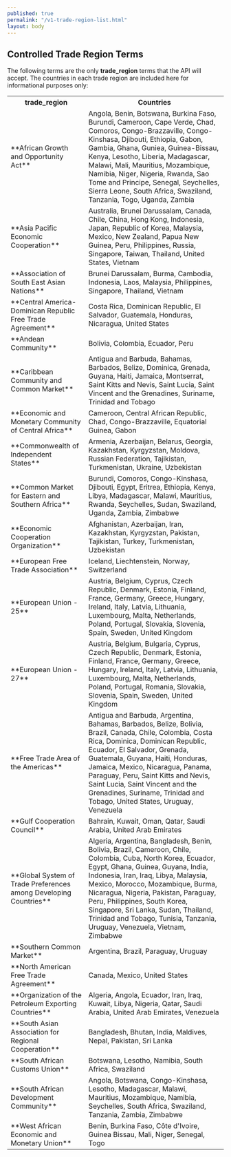 ```yaml
---
published: true
permalink: "/v1-trade-region-list.html"
layout: body
---
```


## Controlled Trade Region Terms

The following terms are the only **trade_region** terms that the API will accept.  The countries in each trade region are included here for informational purposes only:

<table border="0">
<tr>
<th>trade_region</th>
<th>Countries</th>
</tr>

<tr>
<td>**African Growth and Opportunity Act**</td>
<td>Angola, Benin, Botswana, Burkina Faso, Burundi, Cameroon, Cape Verde, Chad, Comoros, Congo-Brazzaville, Congo-Kinshasa, Djibouti, Ethiopia, Gabon, Gambia, Ghana, Guniea, Guinea-Bissau, Kenya, Lesotho, Liberia, Madagascar, Malawi, Mali, Mauritius, Mozambique, Namibia, Niger, Nigeria, Rwanda, Sao Tome and Principe, Senegal, Seychelles, Sierra Leone, South Africa, Swaziland, Tanzania, Togo, Uganda, Zambia</td>
</tr>

<tr>
<td>**Asia Pacific Economic Cooperation**</td>
<td>Australia, Brunei Darussalam, Canada, Chile, China, Hong Kong, Indonesia, Japan, Republic of Korea, Malaysia, Mexico, New Zealand, Papua New Guinea, Peru, Philippines, Russia, Singapore, Taiwan, Thailand, United States, Vietnam</td>
</tr>

<tr>
<td>**Association of South East Asian Nations**</td>
<td>Brunei Darussalam, Burma, Cambodia, Indonesia, Laos, Malaysia, Philippines, Singapore, Thailand, Vietnam</td>
</tr>

<tr>
<td>**Central America-Dominican Republic Free Trade Agreement**</td>
<td>Costa Rica, Dominican Republic, El Salvador, Guatemala, Honduras, Nicaragua, United States</td>
</tr>

<tr>
<td>**Andean Community**</td>
<td>Bolivia, Colombia, Ecuador, Peru</td>
</tr>

<tr>
<td>**Caribbean Community and Common Market**</td>
<td>Antigua and Barbuda, Bahamas, Barbados, Belize, Dominica, Grenada, Guyana, Haiti, Jamaica, Montserrat, Saint Kitts and Nevis, Saint Lucia, Saint Vincent and the Grenadines, Suriname, Trinidad and Tobago</td>
</tr>

<tr>
<td>**Economic and Monetary Community of Central Africa**</td>
<td>Cameroon, Central African Republic, Chad, Congo-Brazzaville, Equatorial Guinea, Gabon</td>
</tr>

<tr>
<td>**Commonwealth of Independent States**</td>
<td>Armenia, Azerbaijan, Belarus, Georgia, Kazakhstan, Kyrgyzstan, Moldova, Russian Federation, Tajikistan, Turkmenistan, Ukraine, Uzbekistan</td>
</tr>

<tr>
<td>**Common Market for Eastern and Southern Africa**</td>
<td>Burundi, Comoros, Congo-Kinshasa, Djibouti, Egypt, Eritrea, Ethiopia, Kenya, Libya, Madagascar, Malawi, Mauritius, Rwanda, Seychelles, Sudan, Swaziland, Uganda, Zambia, Zimbabwe</td>
</tr>

<tr>
<td>**Economic Cooperation Organization**</td>
<td>Afghanistan, Azerbaijan, Iran, Kazakhstan, Kyrgyzstan, Pakistan, Tajikistan, Turkey, Turkmenistan, Uzbekistan</td>
</tr>

<tr>
<td>**European Free Trade Association**</td>
<td>Iceland, Liechtenstein, Norway, Switzerland</td>
</tr>

<tr>
<td>**European Union - 25**</td>
<td>Austria, Belgium, Cyprus, Czech Republic, Denmark, Estonia, Finland, France, Germany, Greece, Hungary, Ireland, Italy, Latvia, Lithuania, Luxembourg, Malta, Netherlands, Poland, Portugal, Slovakia, Slovenia, Spain, Sweden, United Kingdom</td>
</tr>

<tr>
<td>**European Union - 27**</td>
<td>Austria, Belgium, Bulgaria, Cyprus, Czech Republic, Denmark, Estonia, Finland, France, Germany, Greece, Hungary, Ireland, Italy, Latvia, Lithuania, Luxembourg, Malta, Netherlands, Poland, Portugal, Romania, Slovakia, Slovenia, Spain, Sweden, United Kingdom</td>
</tr>

<tr>
<td>**Free Trade Area of the Americas**</td>
<td>Antigua and Barbuda, Argentina, Bahamas, Barbados, Belize, Bolivia, Brazil, Canada, Chile, Colombia, Costa Rica, Dominica, Dominican Republic, Ecuador, El Salvador, Grenada, Guatemala, Guyana, Haiti, Honduras, Jamaica, Mexico, Nicaragua, Panama, Paraguay, Peru, Saint Kitts and Nevis, Saint Lucia, Saint Vincent and the Grenadines, Suriname, Trinidad and Tobago, United States, Uruguay, Venezuela</td>
</tr>

<tr>
<td>**Gulf Cooperation Council**</td>
<td>Bahrain, Kuwait, Oman, Qatar, Saudi Arabia, United Arab Emirates</td>
</tr>

<tr>
<td>**Global System of Trade Preferences among Developing Countries**</td>
<td>Algeria, Argentina, Bangladesh, Benin, Bolivia, Brazil, Cameroon, Chile, Colombia, Cuba, North Korea, Ecuador, Egypt, Ghana, Guinea, Guyana, India, Indonesia, Iran, Iraq, Libya, Malaysia, Mexico, Morocco, Mozambique, Burma, Nicaragua, Nigeria, Pakistan, Paraguay, Peru, Philippines, South Korea, Singapore, Sri Lanka, Sudan, Thailand, Trinidad and Tobago, Tunisia, Tanzania, Uruguay, Venezuela, Vietnam, Zimbabwe</td>
</tr>

<tr>
<td>**Southern Common Market**</td>
<td>Argentina, Brazil, Paraguay, Uruguay</td>
</tr>

<tr>
<td>**North American Free Trade Agreement**</td>
<td>Canada, Mexico, United States</td>
</tr>

<tr>
<td>**Organization of the Petroleum Exporting Countries**</td>
<td>Algeria, Angola, Ecuador, Iran, Iraq, Kuwait, Libya, Nigeria, Qatar, Saudi Arabia, United Arab Emirates, Venezuela</td>
</tr>

<tr>
<td>**South Asian Association for Regional Cooperation**</td>
<td>Bangladesh, Bhutan, India, Maldives, Nepal, Pakistan, Sri Lanka</td>
</tr>

<tr>
<td>**South African Customs Union**</td>
<td>Botswana, Lesotho, Namibia, South Africa, Swaziland</td>
</tr>

<tr>
<td>**South African Development Community**</td>
<td>Angola, Botswana, Congo-Kinshasa, Lesotho, Madagascar, Malawi, Mauritius, Mozambique, Namibia, Seychelles, South Africa, Swaziland, Tanzania, Zambia, Zimbabwe</td>
</tr>

<tr>
<td>**West African Economic and Monetary Union**</td>
<td>Benin, Burkina Faso, Côte d'Ivoire, Guinea Bissau, Mali, Niger, Senegal, Togo</td>
</tr>

</table>